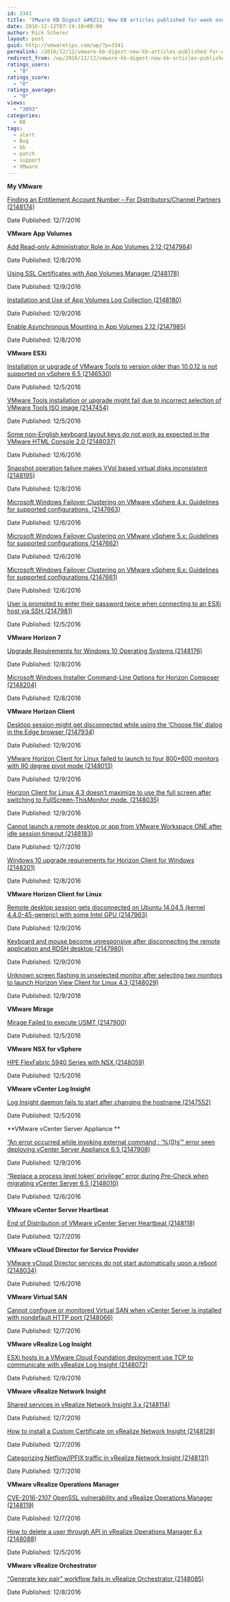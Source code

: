 ```yaml
---
id: 3341
title: 'VMware KB Digest &#8211; New KB articles published for week ending 12/10/16'
date: 2016-12-12T07:19:18+00:00
author: Rick Scherer
layout: post
guid: http://vmwaretips.com/wp/?p=3341
permalink: /2016/12/12/vmware-kb-digest-new-kb-articles-published-for-week-ending-121016/
redirect_from: /wp/2016/12/12/vmware-kb-digest-new-kb-articles-published-for-week-ending-121016/
ratings_users:
  - "0"
ratings_score:
  - "0"
ratings_average:
  - "0"
views:
  - "3093"
categories:
  - KB
tags:
  - alert
  - Bug
  - kb
  - patch
  - support
  - VMware
---
```

**My VMware**
  
[Finding an Entitlement Account Number – For Distributors/Channel Partners (2148174)](http://bit.ly/2hEI4s4)
  
Date Published: 12/7/2016

**VMware App Volumes**
  
[Add Read-only Administrator Role in App Volumes 2.12 (2147984)](http://bit.ly/2gw6mbv)
  
Date Published: 12/8/2016
  
[Using SSL Certificates with App Volumes Manager (2148178)](http://bit.ly/2hELIC8)
  
Date Published: 12/9/2016
  
[Installation and Use of App Volumes Log Collection (2148180)](http://bit.ly/2gwfpJw)
  
Date Published: 12/9/2016
  
[Enable Asynchronous Mounting in App Volumes 2.12 (2147985)](http://bit.ly/2hEECO9)
  
Date Published: 12/8/2016



**VMware ESXi**
  
[Installation or upgrade of VMware Tools to version older than 10.0.12 is not supported on vSphere 6.5 (2146530)](http://bit.ly/2gwdJQq)
  
Date Published: 12/5/2016
  
[VMware Tools installation or upgrade might fail due to incorrect selection of VMware Tools ISO image (2147454)](http://bit.ly/2hEB1PS)
  
Date Published: 12/5/2016
  
[Some non-English keyboard layout keys do not work as expected in the VMware HTML Console 2.0 (2148037)](http://bit.ly/2gwmwld)
  
Date Published: 12/6/2016
  
[Snapshot operation failure makes VVol based virtual disks inconsistent (2148195)](http://bit.ly/2hEOhEh)
  
Date Published: 12/8/2016
  
[Microsoft Windows Failover Clustering on VMware vSphere 4.x: Guidelines for supported configurations. (2147663)](http://bit.ly/2gwklhn)
  
Date Published: 12/6/2016
  
[Microsoft Windows Failover Clustering on VMware vSphere 5.x: Guidelines for supported configurations (2147662)](http://bit.ly/2hEA8qG)
  
Date Published: 12/6/2016
  
[Microsoft Windows Failover Clustering on VMware vSphere 6.x: Guidelines for supported configurations (2147661)](http://bit.ly/2gwhkhq)
  
Date Published: 12/6/2016
  
[User is prompted to enter their password twice when connecting to an ESXi host via SSH (2147981)](http://bit.ly/2hEIRJn)
  
Date Published: 12/5/2016
  
**VMware Horizon 7** 
  
[Upgrade Requirements for Windows 10 Operating Systems (2148176)](http://bit.ly/2gwhFRb)
  
Date Published: 12/8/2016
  
[Microsoft Windows Installer Command-Line Options for Horizon Composer (2148204)](http://bit.ly/2hELj2q)
  
Date Published: 12/8/2016

**VMware Horizon Client**
  
[Desktop session might get disconnected while using the ‘Choose file’ dialog in the Edge browser (2147934)](http://bit.ly/2gwhl4Y)
  
Date Published: 12/9/2016
  
[VMware Horizon Client for Linux failed to launch to four 800×600 monitors with 90 degree pivot mode (2148013)](http://bit.ly/2hEIvCG)
  
Date Published: 12/9/2016
  
[Horizon Client for Linux 4.3 doesn’t maximize to use the full screen after switching to FullScreen-ThisMonitor mode. (2148035)](http://bit.ly/2gwcNv6)
  
Date Published: 12/9/2016
  
[Cannot launch a remote desktop or app from VMware Workspace ONE after idle session timeout (2148183)](http://bit.ly/2hEExdn)
  
Date Published: 12/7/2016
  
[Windows 10 upgrade requirements for Horizon Client for Windows (2148201)](http://bit.ly/2gwpy90)
  
Date Published: 12/8/2016

**VMware Horizon Client for Linux** 
  
[Remote desktop session gets disconnected on Ubuntu 14.04.5 (kernel 4.4.0-45-generic) with some Intel GPU (2147963)](http://bit.ly/2hEI6jG)
  
Date Published: 12/9/2016
  
[Keyboard and mouse become unresponsive after disconnecting the remote application and RDSH desktop (2147980)](http://bit.ly/2gw9Gn9)
  
Date Published: 12/9/2016
  
[Unknown screen flashing in unselected monitor after selecting two monitors to launch Horizon View Client for Linux 4.3 (2148029)](http://bit.ly/2hEOjvT)
  
Date Published: 12/9/2016

**VMware Mirage** 
  
[Mirage Failed to execute USMT (2147900)](http://bit.ly/2gwjeOY)
  
Date Published: 12/5/2016

**VMware NSX for vSphere**
  
[HPE FlexFabric 5940 Series with NSX (2148059)](http://bit.ly/2hEBMZl)
  
Date Published: 12/5/2016

**VMware vCenter Log Insight**
  
[Log Insight daemon fails to start after changing the hostname (2147552)](http://bit.ly/2gwjY6v)
  
Date Published: 12/5/2016

**VMware vCenter Server Appliance **
  
[“An error occurred while invoking external command : ‘%(0)s&#8217;” error seen deploying vCenter Server Appliance 6.5 (2147908)](http://bit.ly/2hEEEWh)
  
Date Published: 12/9/2016
  
 [“Replace a process level token’ privilege” error during Pre-Check when migrating vCenter Server 6.5 (2148010)](http://bit.ly/2gwpzd4)
  
Date Published: 12/6/2016

**VMware vCenter Server Heartbeat**
  
[End of Distribution of VMware vCenter Server Heartbeat (2148118)](http://bit.ly/2hEAopw)
  
Date Published: 12/7/2016

**VMware vCloud Director for Service Provider**
  
[VMware vCloud Director services do not start automatically upon a reboot (2148034)](http://bit.ly/2gwa9pl)
  
Date Published: 12/6/2016

**VMware Virtual SAN** 
  
[Cannot configure or monitored Virtual SAN when vCenter Server is installed with nondefault HTTP port (2148066)](http://bit.ly/2hEITkt)
  
Date Published: 12/7/2016

**VMware vRealize Log Insight**
  
[ESXi hosts in a VMware Cloud Foundation deployment use TCP to communicate with vRealize Log Insight (2148072)](http://bit.ly/2gwfa1j)
  
Date Published: 12/9/2016

**VMware vRealize Network Insight** 
  
[Shared services in vRealize Network Insight 3.x (2148114)](http://bit.ly/2hEAXQe)
  
Date Published: 12/7/2016
  
[How to install a Custom Certificate on vRealize Network Insight (2148128)](http://bit.ly/2gwhHZj)
  
Date Published: 12/7/2016
  
[Categorizing Netflow/IPFIX traffic in vRealize Network Insight (2148131)](http://bit.ly/2hELkDw)
  
Date Published: 12/7/2016

**VMware vRealize Operations Manager**
  
[CVE-2016-2107 OpenSSL vulnerability and vRealize Operations Manager (2148119)](http://bit.ly/2gwjZaz)
  
Date Published: 12/7/2016
  
[How to delete a user through API in vRealize Operations Manager 6.x (2148088)](http://bit.ly/2hEGjLw)
  
Date Published: 12/5/2016

**VMware vRealize Orchestrator**
  
[“Generate key pair” workflow fails in vRealize Orchestrator (2148085)](http://bit.ly/2gwcPmI)
  
Date Published: 12/8/2016